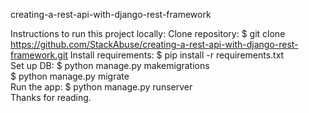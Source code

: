 creating-a-rest-api-with-django-rest-framework

Instructions to run this project locally:
Clone repository:
$ git clone https://github.com/StackAbuse/creating-a-rest-api-with-django-rest-framework.git 
Install requirements:
$ pip install -r requirements.txt  
Set up DB:
$ python manage.py makemigrations   
$ python manage.py migrate   
Run the app:
$ python manage.py runserver  
Thanks for reading.
